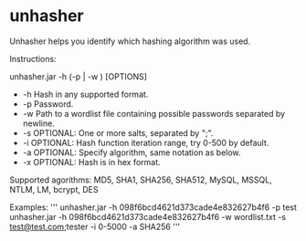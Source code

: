unhasher
========

Unhasher helps you identify which hashing algorithm was used.

Instructions:

unhasher.jar -h <hash> (-p <password> | -w <wordlist>) [OPTIONS]

* -h    Hash in any supported format.
* -p    Password.
* -w    Path to a wordlist file containing possible passwords separated by newline.
* -s    OPTIONAL: One or more salts, separated by ";".
* -i    OPTIONAL: Hash function iteration range, try 0-500 by default.
* -a    OPTIONAL: Specify algorithm, same notation as below.
* -x    OPTIONAL: Hash is in hex format.

Supported agorithms: MD5, SHA1, SHA256, SHA512, MySQL, MSSQL, NTLM, LM, bcrypt, DES

Examples:
'''
unhasher.jar -h 098f6bcd4621d373cade4e832627b4f6 -p test
unhasher.jar -h 098f6bcd4621d373cade4e832627b4f6 -w wordlist.txt -s test@test.com;tester -i 0-5000 -a SHA256
'''

